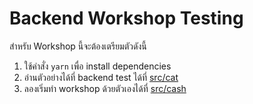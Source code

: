 # Backend Workshop Testing

สำหรับ Workshop นี้จะต้องเตรียมตัวดังนี้

1. ใช้คำสั่ง `yarn` เพื่อ install dependencies
2. อ่านตัวอย่างได้ที่ backend test ได้ที่ [src/cat](https://github.com/thinc-org/testing-workshop/tree/master/workshop/backend/src/cat)
3. ลองเริ่มทำ workshop ด้วยตัวเองได้ที่ [src/cash](https://github.com/thinc-org/testing-workshop/tree/master/workshop/backend/src/cash)
